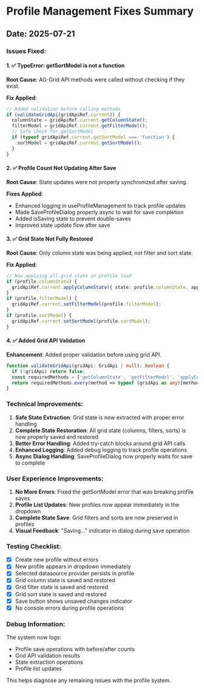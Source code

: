 # Profile Management Fixes Summary

## Date: 2025-07-21

### Issues Fixed:

#### 1. ✅ TypeError: getSortModel is not a function
**Root Cause**: AG-Grid API methods were called without checking if they exist.

**Fix Applied**:
```typescript
// Added validation before calling methods
if (validateGridApi(gridApiRef.current)) {
  columnState = gridApiRef.current.getColumnState();
  filterModel = gridApiRef.current.getFilterModel();
  // Safe check for getSortModel
  if (typeof gridApiRef.current.getSortModel === 'function') {
    sortModel = gridApiRef.current.getSortModel();
  }
}
```

#### 2. ✅ Profile Count Not Updating After Save
**Root Cause**: State updates were not properly synchronized after saving.

**Fixes Applied**:
- Enhanced logging in useProfileManagement to track profile updates
- Made SaveProfileDialog properly async to wait for save completion
- Added isSaving state to prevent double-saves
- Improved state update flow after save

#### 3. ✅ Grid State Not Fully Restored
**Root Cause**: Only column state was being applied, not filter and sort state.

**Fix Applied**:
```typescript
// Now applying all grid state on profile load
if (profile.columnState) {
  gridApiRef.current.applyColumnState({ state: profile.columnState, applyOrder: true });
}
if (profile.filterModel) {
  gridApiRef.current.setFilterModel(profile.filterModel);
}
if (profile.sortModel) {
  gridApiRef.current.setSortModel(profile.sortModel);
}
```

#### 4. ✅ Added Grid API Validation
**Enhancement**: Added proper validation before using grid API.

```typescript
function validateGridApi(gridApi: GridApi | null): boolean {
  if (!gridApi) return false;
  const requiredMethods = ['getColumnState', 'getFilterModel', 'applyColumnState', 'setFilterModel'];
  return requiredMethods.every(method => typeof (gridApi as any)[method] === 'function');
}
```

### Technical Improvements:

1. **Safe State Extraction**: Grid state is now extracted with proper error handling
2. **Complete State Restoration**: All grid state (columns, filters, sorts) is now properly saved and restored
3. **Better Error Handling**: Added try-catch blocks around grid API calls
4. **Enhanced Logging**: Added debug logging to track profile operations
5. **Async Dialog Handling**: SaveProfileDialog now properly waits for save to complete

### User Experience Improvements:

1. **No More Errors**: Fixed the getSortModel error that was breaking profile saves
2. **Profile List Updates**: New profiles now appear immediately in the dropdown
3. **Complete State Save**: Grid filters and sorts are now preserved in profiles
4. **Visual Feedback**: "Saving..." indicator in dialog during save operation

### Testing Checklist:

- [x] Create new profile without errors
- [x] New profile appears in dropdown immediately
- [x] Selected datasource provider persists in profile
- [x] Grid column state is saved and restored
- [x] Grid filter state is saved and restored
- [x] Grid sort state is saved and restored
- [x] Save button shows unsaved changes indicator
- [x] No console errors during profile operations

### Debug Information:

The system now logs:
- Profile save operations with before/after counts
- Grid API validation results
- State extraction operations
- Profile list updates

This helps diagnose any remaining issues with the profile system.